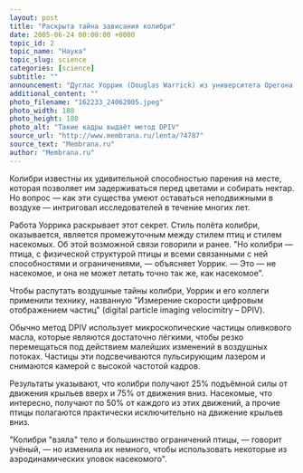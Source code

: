 ```yaml
---
layout: post
title: "Раскрыта тайна зависания колибри"
date: 2005-06-24 00:00:00 +0000
topic_id: 2
topic_name: "Наука"
topic_slug: science
categories: [science]
subtitle: ""
announcement: "Дуглас Уоррик (Douglas Warrick) из университета Орегона (Oregon State University) открыл, что птица колибри владеет некоторыми приёмами насекомого."
additional_content: ""
photo_filename: "162233_24062005.jpeg"
photo_width: 180
photo_height: 180
photo_alt: "Такие кадры выдаёт метод DPIV"
source_url: "http://www.membrana.ru/lenta/?4787"
source_text: "Membrana.ru"
author: "Membrana.ru"
---
```

Колибри известны их удивительной способностью парения на месте, которая позволяет им задерживаться перед цветами и собирать нектар. Но вопрос — как эти существа умеют оставаться неподвижными в воздухе — интриговал исследователей в течение многих лет.

Работа Уоррика раскрывает этот секрет. Стиль полёта колибри, оказывается, является промежуточным между стилем птиц и стилем насекомых. Об этой возможной связи говорили и ранее. "Но колибри — птица, с физической структурой птицы и всеми связанными с ней способностями и ограничениями, — объясняет Уоррик. — Это — не насекомое, и она не может летать точно так же, как насекомое".

Чтобы распутать воздушные тайны колибри, Уоррик и его коллеги применили технику, названную "Измерение скорости цифровым отображением частиц" (digital particle imaging velocimitry – DPIV).

Обычно метод DPIV использует микроскопические частицы оливкового масла, которые являются достаточно лёгкими, чтобы резко перемещаться под действием малейших изменений в воздушных потоках. Частицы эти подсвечиваются пульсирующим лазером и снимаются камерой с высокой частотой кадров.

Результаты указывают, что колибри получают 25% подъёмной силы от движения крыльев вверх и 75% от движения вниз. Насекомые, что интересно, получают по 50% от каждого из этих движений, а прочие птицы полагаются практически исключительно на движение крыльев вниз.

"Колибри "взяла" тело и большинство ограничений птицы, — говорит учёный, — но изменила их немного, чтобы использовать некоторые из аэродинамических уловок насекомого".
